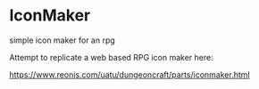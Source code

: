 # IconMaker

simple icon maker for an rpg
                                                          
Attempt to replicate a web based RPG icon maker here:

https://www.reonis.com/uatu/dungeoncraft/parts/iconmaker.html

